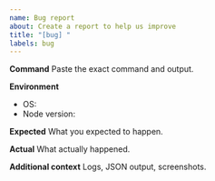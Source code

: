 ```yaml
---
name: Bug report
about: Create a report to help us improve
title: "[bug] "
labels: bug
---
```


**Command**
Paste the exact command and output.

**Environment**

- OS:
- Node version:

**Expected**
What you expected to happen.

**Actual**
What actually happened.

**Additional context**
Logs, JSON output, screenshots.
